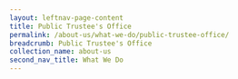 ```yaml
---
layout: leftnav-page-content
title: Public Trustee's Office
permalink: /about-us/what-we-do/public-trustee-office/
breadcrumb: Public Trustee's Office
collection_name: about-us
second_nav_title: What We Do
---
```


